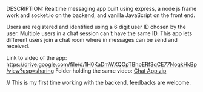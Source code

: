 DESCRIPTION:
Realtime messaging app built using express, a node js frame work and socket.io on the backend, and vanilla JavaScript on the front end.

Users are registered and identified using a 6 digit user ID chosen by the user. Multiple users in a chat session can't have the same ID.
This app lets different users join a chat room where in messages can be send and received.

Link to video of the app: https://drive.google.com/file/d/1H0KaDmWXQOpTBhpERf3qCE77NoqkHkBp/view?usp=sharing
Folder holding the same video: [Chat App.zip](https://github.com/AyshaHakeem/messaging-app/files/9964087/Chat.App.zip)

// This is my first time working with the backend, feedbacks are welcome.




